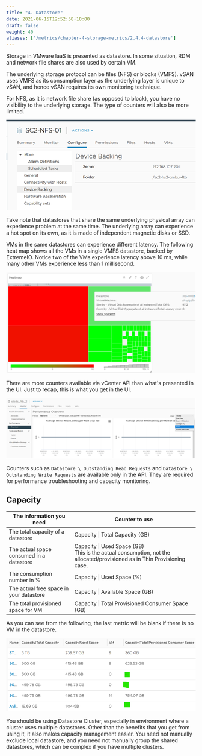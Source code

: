 ```yaml
---
title: "4. Datastore"
date: 2021-06-15T12:52:58+10:00
draft: false
weight: 40
aliases: ['/metrics/chapter-4-storage-metrics/2.4.4-datastore']
---
```


Storage in VMware IaaS is presented as datastore. In some situation, RDM  and network file shares are also used by certain VM.

The underlying storage protocol can be files (NFS) or blocks (VMFS). vSAN uses VMFS as its consumption layer as the underlying layer is unique to vSAN, and hence vSAN requires its own monitoring technique.

For NFS, as it is network file share (as opposed to block), you have no visibility to the underlying storage. The type of counters will also be more limited.

![NFS backed datastore](2.4.4-fig-1.png)

Take note that datastores that share the same underlying physical array can experience problem at the same time. The underlying array can experience a hot spot on its own, as it is made of independent magnetic disks or SSD.

VMs in the same datastores can experience different latency. The following heat map shows all the VMs in a single VMFS datastore, backed by ExtremeIO. Notice two of the VMs experience latency above 10 ms, while many other VMs experience less than 1 millisecond.

![Differing latency](2.4.4-fig-2.png)

There are more counters available via vCenter API than what's presented in the UI. Just to recap, this is what you get in the UI.

![vCenter Metrics](2.4.4-fig-3.png)

Counters such as `Datastore \ Outstanding Read Requests` and `Datastore \ Outstanding Write Requests` are available only in the API. They are required for performance troubleshooting and capacity monitoring.

## Capacity

| The information you need | Counter to use|
| ---- | -----|
| The total capacity of a datastore | Capacity \| Total Capacity (GB)|
| The actual space consumed in a datastore| Capacity \| Used Space (GB)<br />This is the actual consumption, not the allocated/provisioned as in Thin Provisioning case.|
|The consumption number in % | Capacity \| Used Space (%)|
|The actual free space in your datastore| Capacity \| Available Space (GB)|
|The total provisioned space for VM | Capacity \| Total Provisioned Consumer Space (GB)|

As you can see from the following, the last metric will be blank if there is no VM in the datastore.

![No VM empty datastore](2.4.4-fig-4.png)

You should be using Datastore Cluster, especially in environment where a cluster uses multiple datastores. Other than the benefits that you get from using it, it also makes capacity management easier. You need not manually exclude local datastore, and you need not manually group the shared datastores, which can be complex if you have multiple clusters.
